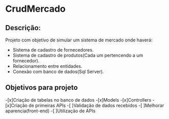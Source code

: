 # CrudMercado

## Descrição:
Projeto com objetivo de simular um sistema de mercado onde haverá:
- Sistema de cadastro de fornecedores.
- Sistema de cadastro de produtos(Cada um pertencendo a um fornecedor).
- Relacionamento entre entidades.
- Conexão com banco de dados(Sql Server).      

## Objetivos para projeto
-[x]Criação de tabelas no banco de dados
-[x]Models
-[x]Controllers
-[x]Criação de primeiras APIs
-[ ]Validação de dados recebidos
-[ ]Melhorar aparencia(front-end)
-[ ]Utilização de APIs
